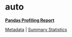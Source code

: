 # auto

[**Pandas Profiling Report**](https://epistasislab.github.io/pmlb/profile/auto.html)

[Metadata](metadata.yaml) | [Summary Statistics](summary_stats.tsv)

